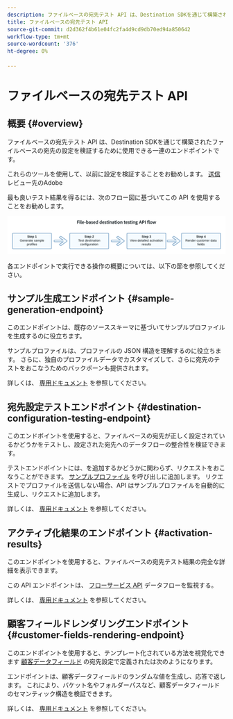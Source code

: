 ```yaml
---
description: ファイルベースの宛先テスト API は、Destination SDKを通じて構築されたファイルベースの宛先の設定を検証するために使用できるエンドポイントの集まりです。
title: ファイルベースの宛先テスト API
source-git-commit: d2d362f4b61e04fc2fa4d9cd9db70ed94a850642
workflow-type: tm+mt
source-wordcount: '376'
ht-degree: 0%

---
```



# ファイルベースの宛先テスト API

## 概要 {#overview}

ファイルベースの宛先テスト API は、Destination SDKを通じて構築されたファイルベースの宛先の設定を検証するために使用できる一連のエンドポイントです。

これらのツールを使用して、以前に設定を検証することをお勧めします。 [送信](submit-destination.md) レビュー先のAdobe

最も良いテスト結果を得るには、次のフロー図に基づいてこの API を使用することをお勧めします。

![推奨される宛先テストフローを示す図](assets/file-based-testing-flow.png)

各エンドポイントで実行できる操作の概要については、以下の節を参照してください。

## サンプル生成エンドポイント {#sample-generation-endpoint}

このエンドポイントは、既存のソーススキーマに基づいてサンプルプロファイルを生成するのに役立ちます。

サンプルプロファイルは、プロファイルの JSON 構造を理解するのに役立ちます。 さらに、独自のプロファイルデータでカスタマイズして、さらに宛先のテストをおこなうためのバックボーンも提供されます。

詳しくは、 [専用ドキュメント](file-based-sample-profile-generation-api.md) を参照してください。

## 宛先設定テストエンドポイント {#destination-configuration-testing-endpoint}

このエンドポイントを使用すると、ファイルベースの宛先が正しく設定されているかどうかをテストし、設定された宛先へのデータフローの整合性を検証できます。

テストエンドポイントには、を追加するかどうかに関わらず、リクエストをおこなうことができます。 [サンプルプロファイル](file-based-sample-profile-generation-api.md) を呼び出しに追加します。 リクエストでプロファイルを送信しない場合、API はサンプルプロファイルを自動的に生成し、リクエストに追加します。

詳しくは、 [専用ドキュメント](file-based-destination-testing-api.md) を参照してください。

## アクティブ化結果のエンドポイント {#activation-results}

このエンドポイントを使用すると、ファイルベースの宛先テスト結果の完全な詳細を表示できます。

この API エンドポイントは、 [フローサービス API](../api/update-destination-dataflows.md) データフローを監視する。

詳しくは、 [専用ドキュメント](file-based-destination-results-api.md) を参照してください。

## 顧客フィールドレンダリングエンドポイント {#customer-fields-rendering-endpoint}

このエンドポイントを使用すると、テンプレート化されている方法を視覚化できます [顧客データフィールド](file-based-destination-configuration.md#customer-data-fields) の宛先設定で定義されたは次のようになります。

エンドポイントは、顧客データフィールドのランダムな値を生成し、応答で返します。 これにより、バケット名やフォルダーパスなど、顧客データフィールドのセマンティック構造を検証できます。

詳しくは、 [専用ドキュメント](file-based-render-template-api.md) を参照してください。